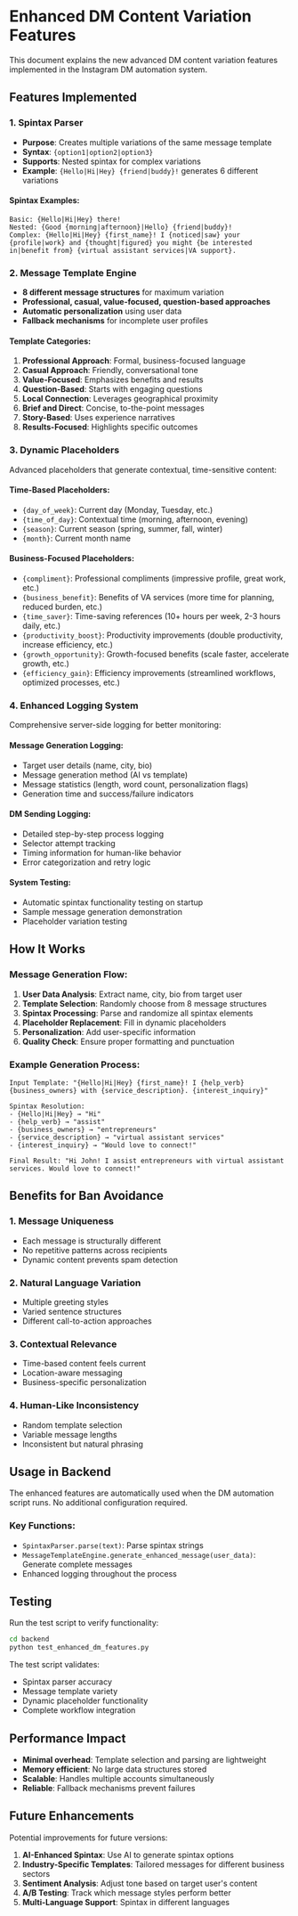 # Enhanced DM Content Variation Features

This document explains the new advanced DM content variation features implemented in the Instagram DM automation system.

## Features Implemented

### 1. Spintax Parser
- **Purpose**: Creates multiple variations of the same message template
- **Syntax**: `{option1|option2|option3}`
- **Supports**: Nested spintax for complex variations
- **Example**: `{Hello|Hi|Hey} {friend|buddy}!` generates 6 different variations

#### Spintax Examples:
```
Basic: {Hello|Hi|Hey} there!
Nested: {Good {morning|afternoon}|Hello} {friend|buddy}!
Complex: {Hello|Hi|Hey} {first_name}! I {noticed|saw} your {profile|work} and {thought|figured} you might {be interested in|benefit from} {virtual assistant services|VA support}.
```

### 2. Message Template Engine
- **8 different message structures** for maximum variation
- **Professional, casual, value-focused, question-based approaches**
- **Automatic personalization** using user data
- **Fallback mechanisms** for incomplete user profiles

#### Template Categories:
1. **Professional Approach**: Formal, business-focused language
2. **Casual Approach**: Friendly, conversational tone
3. **Value-Focused**: Emphasizes benefits and results
4. **Question-Based**: Starts with engaging questions
5. **Local Connection**: Leverages geographical proximity
6. **Brief and Direct**: Concise, to-the-point messages
7. **Story-Based**: Uses experience narratives
8. **Results-Focused**: Highlights specific outcomes

### 3. Dynamic Placeholders
Advanced placeholders that generate contextual, time-sensitive content:

#### Time-Based Placeholders:
- `{day_of_week}`: Current day (Monday, Tuesday, etc.)
- `{time_of_day}`: Contextual time (morning, afternoon, evening)
- `{season}`: Current season (spring, summer, fall, winter)
- `{month}`: Current month name

#### Business-Focused Placeholders:
- `{compliment}`: Professional compliments (impressive profile, great work, etc.)
- `{business_benefit}`: Benefits of VA services (more time for planning, reduced burden, etc.)
- `{time_saver}`: Time-saving references (10+ hours per week, 2-3 hours daily, etc.)
- `{productivity_boost}`: Productivity improvements (double productivity, increase efficiency, etc.)
- `{growth_opportunity}`: Growth-focused benefits (scale faster, accelerate growth, etc.)
- `{efficiency_gain}`: Efficiency improvements (streamlined workflows, optimized processes, etc.)

### 4. Enhanced Logging System
Comprehensive server-side logging for better monitoring:

#### Message Generation Logging:
- Target user details (name, city, bio)
- Message generation method (AI vs template)
- Message statistics (length, word count, personalization flags)
- Generation time and success/failure indicators

#### DM Sending Logging:
- Detailed step-by-step process logging
- Selector attempt tracking
- Timing information for human-like behavior
- Error categorization and retry logic

#### System Testing:
- Automatic spintax functionality testing on startup
- Sample message generation demonstration
- Placeholder variation testing

## How It Works

### Message Generation Flow:
1. **User Data Analysis**: Extract name, city, bio from target user
2. **Template Selection**: Randomly choose from 8 message structures
3. **Spintax Processing**: Parse and randomize all spintax elements
4. **Placeholder Replacement**: Fill in dynamic placeholders
5. **Personalization**: Add user-specific information
6. **Quality Check**: Ensure proper formatting and punctuation

### Example Generation Process:
```
Input Template: "{Hello|Hi|Hey} {first_name}! I {help_verb} {business_owners} with {service_description}. {interest_inquiry}"

Spintax Resolution:
- {Hello|Hi|Hey} → "Hi"
- {help_verb} → "assist" 
- {business_owners} → "entrepreneurs"
- {service_description} → "virtual assistant services"
- {interest_inquiry} → "Would love to connect!"

Final Result: "Hi John! I assist entrepreneurs with virtual assistant services. Would love to connect!"
```

## Benefits for Ban Avoidance

### 1. Message Uniqueness
- Each message is structurally different
- No repetitive patterns across recipients
- Dynamic content prevents spam detection

### 2. Natural Language Variation
- Multiple greeting styles
- Varied sentence structures
- Different call-to-action approaches

### 3. Contextual Relevance
- Time-based content feels current
- Location-aware messaging
- Business-specific personalization

### 4. Human-Like Inconsistency
- Random template selection
- Variable message lengths
- Inconsistent but natural phrasing

## Usage in Backend

The enhanced features are automatically used when the DM automation script runs. No additional configuration required.

### Key Functions:
- `SpintaxParser.parse(text)`: Parse spintax strings
- `MessageTemplateEngine.generate_enhanced_message(user_data)`: Generate complete messages
- Enhanced logging throughout the process

## Testing

Run the test script to verify functionality:
```bash
cd backend
python test_enhanced_dm_features.py
```

The test script validates:
- Spintax parser accuracy
- Message template variety
- Dynamic placeholder functionality
- Complete workflow integration

## Performance Impact

- **Minimal overhead**: Template selection and parsing are lightweight
- **Memory efficient**: No large data structures stored
- **Scalable**: Handles multiple accounts simultaneously
- **Reliable**: Fallback mechanisms prevent failures

## Future Enhancements

Potential improvements for future versions:
1. **AI-Enhanced Spintax**: Use AI to generate spintax options
2. **Industry-Specific Templates**: Tailored messages for different business sectors
3. **Sentiment Analysis**: Adjust tone based on target user's content
4. **A/B Testing**: Track which message styles perform better
5. **Multi-Language Support**: Spintax in different languages
